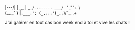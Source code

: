    |\---/|
   | ,_, |
    \_`_/-..----.
 ___/ `   ' ,""+ \  
(__...'   __\    |`.___.';
  (_,...'(_,.`__)/'.....+

  J'ai galérer en tout cas bon week end à toi et vive les chats !